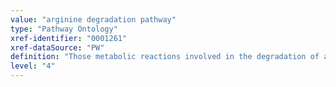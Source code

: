 ```yaml
---
value: "arginine degradation pathway"
type: "Pathway Ontology"
xref-identifier: "0001261"
xref-dataSource: "PW"
definition: "Those metabolic reactions involved in the degradation of arginine. Higher organisms do not possess the enzymes involved in this catabolic pathway."
level: "4"
---
```

